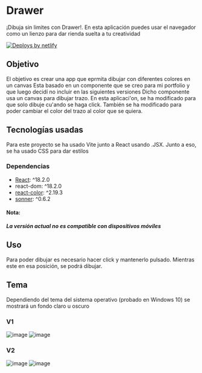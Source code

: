 # Drawer
 ¡Dibuja sin limites con Drawer!. En esta aplicación puedes usar el navegador como un lienzo para dar rienda suelta a tu creatividad

 [![Deploys by netlify](https://www.netlify.com/img/global/badges/netlify-color-bg.svg)](https://www.netlify.com)

## Objetivo
El objetivo es crear una app que eprmita dibujar con diferentes colores en un canvas
Esta basado en un componente que se creo para mi portfolio y que luego decidí no incluir en las siguientes versiones
Dicho componente usa un canvas para dibujar trazo. En esta aplicaci'on, se ha modificado para que solo dibuje cu'ando se haga click. También se ha modificado para poder cambiar el color del trazo al color que se quiera.


## Tecnologías usadas
Para este proyecto se ha usado Vite junto a React usando .JSX. 
Junto a eso, se ha usado CSS para dar estilos 

### Dependencias

- [React](https://github.com/facebook/react): ^18.2.0
- react-dom: ^18.2.0
- [react-color](https://github.com/casesandberg/react-color): ^2.19.3
- [sonner](https://github.com/emilkowalski/sonner): ^0.6.2


#### Nota: 
***La versión actual no es compatible con dispositivos móviles***

## Uso
Para poder dibujar es necesario hacer click y mantenerlo pulsado. Mientras este en esa posición, se podrá dibujar.

## Tema
Dependiendo del tema del sistema operativo (probado en Windows 10) se mostrará un fondo claro u oscuro

### V1
![image](https://github.com/DrunkPsyduck/drawer/assets/40211718/8f1c5d9d-9f3c-4d60-aabc-1adbafbda5b0)
![image](https://github.com/DrunkPsyduck/drawer/assets/40211718/06b47637-3ff9-4fbb-b950-f0673c3e71e1)

### V2
![image](https://github.com/DrunkPsyduck/drawer/assets/40211718/02f85193-0efc-43ef-b65c-c8a8226251aa)
![image](https://github.com/DrunkPsyduck/drawer/assets/40211718/b563290b-0a4f-47b0-bbb3-5adac6e5e33b)
